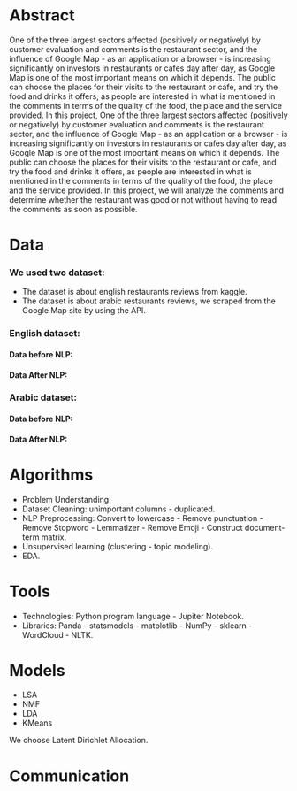 # Abstract

One of the three largest sectors affected (positively or negatively) by customer evaluation and comments is the restaurant sector, and the influence of Google Map - as an application or a browser - is increasing significantly on investors in restaurants or cafes day after day, as Google Map is one of the most important means on which it depends. The public can choose the places for their visits to the restaurant or cafe, and try the food and drinks it offers, as people are interested in what is mentioned in the comments in terms of the quality of the food, the place and the service provided. In this project, One of the three largest sectors affected (positively or negatively) by customer evaluation and comments is the restaurant sector, and the influence of Google Map - as an application or a browser - is increasing significantly on investors in restaurants or cafes day after day, as Google Map is one of the most important means on which it depends. The public can choose the places for their visits to the restaurant or cafe, and try the food and drinks it offers, as people are interested in what is mentioned in the comments in terms of the quality of the food, the place and the service provided. In this project, we will analyze the comments and determine whether the restaurant was good or not without having to read the comments as soon as possible.

# Data 
### We used two dataset:
* The dataset is about english restaurants reviews from kaggle.
* The dataset is about arabic restaurants reviews, we scraped from the Google Map site by using the API.</p>

### English dataset:
#### Data before NLP:


#### Data After NLP:


### Arabic dataset:
#### Data before NLP:


#### Data After NLP:

# Algorithms
* Problem Understanding.
* Dataset Cleaning: unimportant columns - duplicated.
* NLP Preprocessing: Convert to lowercase - Remove punctuation - Remove Stopword - Lemmatizer - Remove Emoji - Construct document-term matrix.
* Unsupervised learning (clustering - topic modeling).
* EDA.

# Tools
* Technologies: Python program language - Jupiter Notebook.
* Libraries: Panda - statsmodels - matplotlib - NumPy - sklearn - WordCloud - NLTK.

# Models
* LSA
* NMF
* LDA
* KMeans

We choose Latent Dirichlet Allocation.

# Communication

